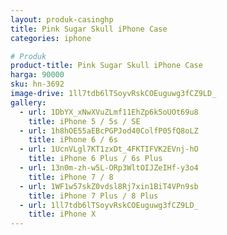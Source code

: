 ```yaml
---
layout: produk-casinghp
title: Pink Sugar Skull iPhone Case
categories: iphone

# Produk
product-title: Pink Sugar Skull iPhone Case
harga: 90000
sku: hn-3692
image-drive: 1ll7tdb6lTSoyvRskCOEuguwg3fCZ9LD_
gallery:
  - url: 1DbYX_xNwXVuZLmf11EhZp6k5oUOt69u8
    title: iPhone 5 / 5s / SE
  - url: 1h8hOE55aEBcPGPJod40ColfP05fQ8oLZ
    title: iPhone 6 / 6s
  - url: 1UcnVLgl7KT1zxDt_4FKTIFVK2EVnj-hO
    title: iPhone 6 Plus / 6s Plus
  - url: 13n0m-zh-w5L-ORp3WltOIJZeIHf-y3o4
    title: iPhone 7 / 8
  - url: 1WF1w57skZ0vdsl8Rj7xin1BiT4VPn9sb
    title: iPhone 7 Plus / 8 Plus
  - url: 1ll7tdb6lTSoyvRskCOEuguwg3fCZ9LD_
    title: iPhone X
---
```

